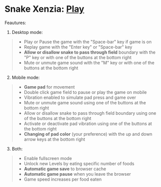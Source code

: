 #  Snake Xenzia: [Play][snake-xenzia-link]

Feautures:
1. Desktop mode:
  > * Play or Pause the game with the "Space-bar" key if game is on
  > * Replay game with the "Enter key" or "Space-bar" key
  > * **Allow or disallow snake to pass through field** boundary with the "P" key or with one of the buttons at the bottom right
  > * Mute or unmute game sound with the "M" key or with one of the buttons at the bottom right

2. Mobile mode:
  > * **Game pad** for movement
  > * Double click game field to pause or play the game on mobile
  > * Vibration enabled to simulate pad press and game over
  > * Mute or unmute game sound using one of the buttons at the bottom right
  > * Allow or disallow snake to pass through field boundary using one of the buttons at the bottom right
  > * Activate or deactivate pad vibration using one of the buttons at the bottom right
  > * **Changing of pad color** (your preference) with the up and down arrow keys at the bottom right

3. Both:
  > * Enable fullscreen mode
  > * Unlock new Levels by eating specific number of foods
  > * **Automatic game save** to browser cache
  > * **Automatic game pause** when you leave the browser
  > * Game speed increases per food eaten

[snake-xenzia-link]: https://jeto-games.netlify.app/#/snake-xenzia
